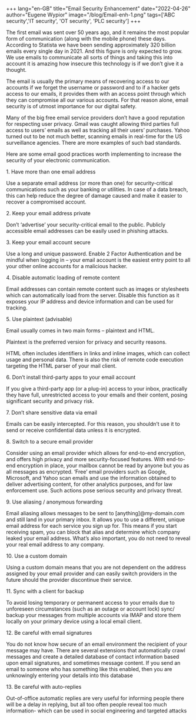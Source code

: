 +++
lang="en-GB"
title="Email Security Enhancement"
date="2022-04-26"
author="Eugene Wypior"
image="/blog/Email-enh-1.png"
tags=['ABC security','IT security', 'OT security', 'PLC security']
+++

The first email was sent over 50 years ago, and it remains the most popular form of communication (along with the mobile phone) these days. According to Statista we have been sending approximately 320 billion emails every single day in 2021. And this figure is only expected to grow. We use emails to communicate all sorts of things and taking this into account it is amazing how insecure this technology is if we don’t give it a thought.

The email is usually the primary means of recovering access to our accounts if we forget the username or password and to if a hacker gets access to our emails, it provides them with an access point through which they can compromise all our various accounts. For that reason alone, email security is of utmost importance for our digital safety.

Many of the big free email service providers don’t have a good reputation for respecting user privacy. Gmail was caught allowing third parties full access to users’ emails as well as tracking all their users’ purchases. Yahoo turned out to be not much better, scanning emails in real-time for the US surveillance agencies. There are more examples of such bad standards.

Here are some email good practices worth implementing to increase the security of your electronic communication.

1\. Have more than one email address

Use a separate email address (or more than one) for security-critical communications such as your banking or utilities. In case of a data breach, this can help reduce the degree of damage caused and make it easier to recover a compromised account.

2\. Keep your email address private

Don’t ‘advertise’ your security-critical email to the public. Publicly accessible email addresses can be easily used in phishing attacks.

3\. Keep your email account secure

Use a long and unique password. Enable 2 Factor Authentication and be mindful when logging in – your email account is the easiest entry point to all your other online accounts for a malicious hacker.

4\. Disable automatic loading of remote content

Email addresses can contain remote content such as images or stylesheets which can automatically load from the server. Disable this function as it exposes your IP address and device information and can be used for tracking.

5\. Use plaintext (advisable)

Email usually comes in two main forms – plaintext and HTML.

Plaintext is the preferred version for privacy and security reasons.

HTML often includes identifiers in links and inline images, which can collect usage and personal data. There is also the risk of remote code execution targeting the HTML parser of your mail client.

6\. Don’t install third-party apps to your email account

If you give a third-party app (or a plug-in) access to your inbox, practically they have full, unrestricted access to your emails and their content, posing significant security and privacy risk.

7\. Don’t share sensitive data via email

Emails can be easily intercepted. For this reason, you shouldn’t use it to send or receive confidential data unless it is encrypted.

8\. Switch to a secure email provider

Consider using an email provider which allows for end-to-end encryption, and offers high privacy and more security-focused features. With end-to-end encryption in place, your mailbox cannot be read by anyone but you as all messages as encrypted. ‘Free’ email providers such as Google, Microsoft, and Yahoo scan emails and use the information obtained to deliver advertising content, for other analytics purposes, and for law enforcement use. Such actions pose serious security and privacy threat.

9\. Use aliasing / anonymous forwarding

Email aliasing allows messages to be sent to \[anything\]@my-domain.com and still land in your primary inbox. It allows you to use a different, unique email address for each service you sign up for. This means if you start receiving spam, you can block that alias and determine which company leaked your email address. What’s also important, you do not need to reveal your real email address to any company.

10\. Use a custom domain

Using a custom domain means that you are not dependent on the address assigned by your email provider and can easily switch providers in the future should the provider discontinue their service.

11\. Sync with a client for backup

To avoid losing temporary or permanent access to your emails due to unforeseen circumstances (such as an outage or account lock) sync/ backup your messages from multiple accounts via IMAP and store them locally on your primary device using a local email client.

12\. Be careful with email signatures

You do not know how secure of an email environment the recipient of your message may have. There are several extensions that automatically crawl messages and create a detailed database of contact information based upon email signatures, and sometimes message content. If you send an email to someone who has something like this enabled, then you are unknowingly entering your details into this database

13\. Be careful with auto-replies

Out-of-office automatic replies are very useful for informing people there will be a delay in replying, but all too often people reveal too much information- which can be used in social engineering and targeted attacks